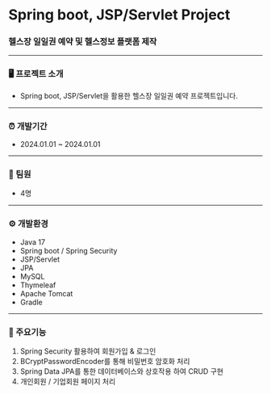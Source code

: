 # Spring boot, JSP/Servlet Project

### 헬스장 일일권 예약 및 헬스정보 플랫폼 제작

---

### 🖥️ 프로젝트 소개

* Spring boot, JSP/Servlet을 활용한 헬스장 일일권 예약 프로젝트입니다.

---

### ⏰ 개발기간

* 2024.01.01 ~ 2024.01.01

---

### 👫 팀원
* 4명
---

### ⚙️ 개발환경

* Java 17
* Spring boot / Spring Security
* JSP/Servlet
* JPA
* MySQL
* Thymeleaf
* Apache Tomcat
* Gradle

---

### 📌 주요기능
1. Spring Security 활용하여 회원가입 & 로그인
2. BCryptPasswordEncoder를 통해 비밀번호 암호화 처리
3. Spring Data JPA를 통한 데이터베이스와 상호작용 하여 CRUD 구현
4. 개인회원 / 기업회원 페이지 처리
